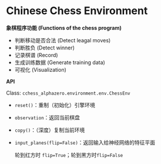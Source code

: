 # Chinese Chess Environment

**象棋程序功能 (Functions of the chess program)**

* 判断移动是否合法 (Detect leagal moves)
* 判断胜负 (Detect winner)
* 记录棋谱 (Record)
* 生成训练数据 (Generate training data)
* 可视化 (Visualization)

**API**

Class: `cchess_alphazero.environment.env.ChessEnv`
* `reset()`：重制（初始化）引擎环境

* `observation`：返回当前棋盘

* `copy()`：（深度）复制当前环境

* `input_planes(flip=False)`：返回输入给神经网络的特征平面

  轮到红方时 `flip=True`；轮到黑方时`flip=False`


